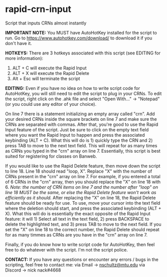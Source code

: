 # rapid-crn-input
Script that inputs CRNs almost instantly

**IMPORTANT NOTE:**
 You MUST have AutoHotKey installed for the script to run. Go to https://www.autohotkey.com/download/ to download it if you don't have it.

**HOTKEYS:**
 There are 3 hotkeys associated with this script (see EDITING for more information):
  1) ALT + C will execute the Rapid Input
  2) ALT + X will execute the Rapid Delete
  3) Alt + Esc will terminate the script

**EDITING:**
 Even if you have no idea on how to write script code for AutoHotKey, you will still need to edit the script to plug in your CRNs.
To edit the script, right click on the .ahk file and select "Open With..." -> "Notepad" (or you could use any editor of your choice).

On line 7 there is a statement initializing an empty array called "crn". Add your desired CRNs inside the square brackets on line 7 and make sure the CRNs are separated with commas.
After that, you're good to use the Rapid Input feature of the script. Just be sure to click on the empty text field where you want the Rapid Input to happen and press the associated keybinding (ALT + C). What this will do is 1) quickly type the CRN and 2) press TAB to move to the next text field. This will repeat for as many times as CRNs you typed in the "crn" array on line 7. Essentially, this script is best suited for registering for classes on Banweb.

If you would like to use the Rapid Delete feature, then move down the script to line 18. Line 18 should read "loop, X". Replace "X" with the number of CRNs present in the "crn" array on line 7. For example, if you entered a total of 6 CRNs in the "crn" array, then you should replace the "X" on line 18 with 6. *Note: the number of CRN items on line 7 and the number after "loop" on line 18 MUST be the same, or else the Rapid Delete feature won't work as efficiently as it should.* After replacing the "X" on line 18, the Rapid Delete feature should be ready for use. To use, move your cursor into the text field where the deletion should start, and press the associated keybinding (ALT + X). What this will do is essentially the exact opposite of the Rapid Input feature: it will 1) Select all text in the text field, 2) press BACKSPACE to delete the highlighted text, and 3) press TAB to move to the next field. If you set the "X" on line 18 to the correct number, the Rapid Delete should repeat for as many timmes as CRNs are you have in the "crn" array on line 7.

Finally, if you do know how to write script code for AutoHotKey, then feel free to do whatever with the script. I'm not the script police.

**CONTACT:**
 If you have any questions or encounter any errors / bugs in the scripting, feel free to contact me:
via Email -> nschultz@mtu.edu
via Discord -> nick nack#4668
